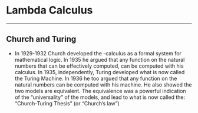 # Lambda Calculus

-----------------------

## Church and Turing

+ In 1929-1932 Church developed the -calculus as a
formal system for mathematical logic.
In 1935 he argued that any function on the natural
numbers that can be effectively computed, can be
computed with his calculus.
In 1935, independently, Turing developed what is now
called the Turing Machine.
In 1936 he too argued that any function on the natural
numbers can be computed with his machine.
He also showed the two models are equivalent.
The equivalence was a powerful indication of the “universality” of
the models, and lead to what is now called the: “Church-Turing
Thesis” (or “Church’s law”)

